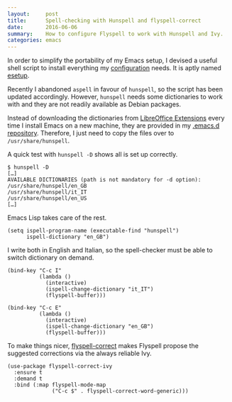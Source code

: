 ```yaml
---
layout:     post
title:      Spell-checking with Hunspell and flyspell-correct
date:       2016-06-06
summary:    How to configure Flyspell to work with Hunspell and Ivy.
categories: emacs
---
```


In order to simplify the portability of my Emacs setup, I devised a useful shell
script to install everything my
[configuration](https://github.com/manuel-uberti/.emacs.d) needs. It is aptly
named [esetup](https://github.com/manuel-uberti/.emacs.d/blob/master/esetup).

Recently I abandoned `aspell` in favour of `hunspell`, so the script has been
updated accordingly. However, `hunspell` needs some dictionaries to work with
and they are not readily available as Debian packages.

Instead of downloading the dictionaries from
[LibreOffice Extensions](http://extensions.libreoffice.org/) every time
I install Emacs on a new machine, they are provided in my
[.emacs.d repository](https://github.com/manuel-uberti/.emacs.d/tree/master/etc/dictionaries).
Therefore, I just need to copy the files over to `/usr/share/hunspell`.

A quick test with `hunspell -D` shows all is set up correctly.

``` console
$ hunspell -D
[…]
AVAILABLE DICTIONARIES (path is not mandatory for -d option):
/usr/share/hunspell/en_GB
/usr/share/hunspell/it_IT
/usr/share/hunspell/en_US
[…]

```

Emacs Lisp takes care of the rest.

``` emacs-lisp
(setq ispell-program-name (executable-find "hunspell")
      ispell-dictionary "en_GB")
```

I write both in English and Italian, so the spell-checker must be able to switch
dictionary on demand.

``` emacs-lisp
(bind-key "C-c I"
          (lambda ()
            (interactive)
            (ispell-change-dictionary "it_IT")
            (flyspell-buffer)))

(bind-key "C-c E"
          (lambda ()
            (interactive)
            (ispell-change-dictionary "en_GB")
            (flyspell-buffer)))
```

To make things nicer,
[flyspell-correct](https://github.com/d12frosted/flyspell-correct) makes
Flyspell propose the suggested corrections via the always reliable Ivy.

``` emacs-lisp
(use-package flyspell-correct-ivy
  :ensure t
  :demand t
  :bind (:map flyspell-mode-map
              ("C-c $" . flyspell-correct-word-generic)))
```
